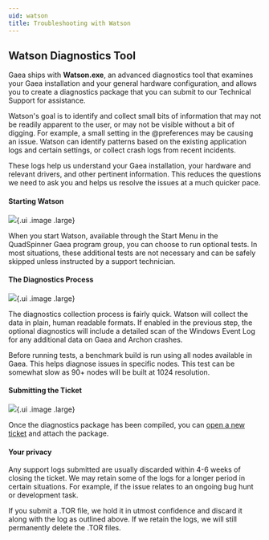 ```yaml
---
uid: watson
title: Troubleshooting with Watson
---
```


## Watson Diagnostics Tool

Gaea ships with **Watson.exe**, an advanced diagnostics tool that
examines your Gaea installation and your general hardware
configuration, and allows you to create a diagnostics package that you
can submit to our Technical Support for assistance.

Watson's goal is to identify and collect small bits of information that
may not be readily apparent to the user, or may not be visible without a
bit of digging. For example, a small setting in the @preferences may be
causing an issue. Watson can identify patterns based on the existing
application logs and certain settings, or collect crash logs from recent
incidents.

These logs help us understand your Gaea installation, your hardware and
relevant drivers, and other pertinent information. This reduces the questions we need
to ask you and helps us resolve the issues at a much quicker pace.

#### Starting Watson

![](/images/ui/Watson1.webp){.ui .image .large}

When you start Watson, available through the Start Menu in the
QuadSpinner Gaea program group, you can choose to run optional tests. In
most situations, these additional tests are not necessary and can be
safely skipped unless instructed by a support technician.


#### The Diagnostics Process

![](/images/ui/Watson2.webp){.ui .image .large}

The diagnostics collection process is fairly quick. Watson will collect
the data in plain, human readable formats. If enabled in the previous
step, the optional diagnostics will include a detailed scan of the
Windows Event Log for any additional data on Gaea and Archon crashes.

Before running tests, a benchmark build is run using all nodes available
in Gaea. This helps diagnose issues in specific nodes. This test can be
somewhat slow as 90+ nodes will be built at 1024 resolution.


#### Submitting the Ticket

![](/images/ui/Watson3.webp){.ui .image .large}

Once the diagnostics package has been compiled, you can
[open a new ticket](https://quadspinner.com/Support/) and attach the
package.


#### Your privacy

Any support logs submitted are usually discarded within 4-6 weeks of
closing the ticket. We may retain some of the logs for a longer period
in certain situations. For example, if the issue relates to an ongoing
bug hunt or development task.

If you submit a .TOR file, we hold it in utmost confidence and discard
it along with the log as outlined above. If we retain the logs, we will
still permanently delete the .TOR files.
